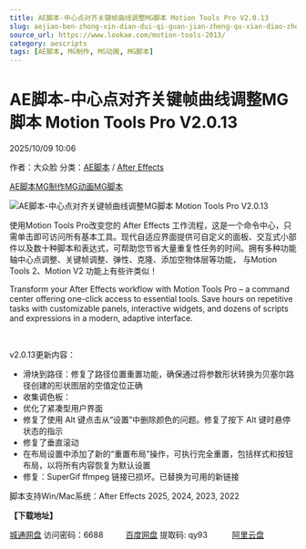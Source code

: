```yaml
---
title: AE脚本-中心点对齐关键帧曲线调整MG脚本 Motion Tools Pro V2.0.13
slug: aejiao-ben-zhong-xin-dian-dui-qi-guan-jian-zheng-qu-xian-diao-zheng-mgjiao-ben-motion-tools-pro-v2-0-13
source_url: https://www.lookae.com/motion-tools-2013/
category: aescripts
tags: [AE脚本, MG制作, MG动画, MG脚本]
---
```

# AE脚本-中心点对齐关键帧曲线调整MG脚本 Motion Tools Pro V2.0.13

2025/10/09 10:06

作者：大众脸
分类：[AE脚本](https://www.lookae.com/after-effects/aescripts/) / [After Effects](https://www.lookae.com/after-effects/)

[AE脚本](https://www.lookae.com/tag/ae%e8%84%9a%e6%9c%ac/)[MG制作](https://www.lookae.com/tag/mg%e5%88%b6%e4%bd%9c/)[MG动画](https://www.lookae.com/tag/mg%e5%8a%a8%e7%94%bb/)[MG脚本](https://www.lookae.com/tag/mg%e8%84%9a%e6%9c%ac/)

![AE脚本-中心点对齐关键帧曲线调整MG脚本 Motion Tools Pro V2.0.13](https://www.lookae.com/wp-content/uploads/2025/06/Motion-Tools-Pro-206.jpg "AE脚本-中心点对齐关键帧曲线调整MG脚本 Motion Tools Pro V2.0.13-LookAE.com")

使用Motion Tools Pro改变您的 After Effects 工作流程，这是一个命令中心，只需单击即可访问所有基本工具。现代自适应界面提供可自定义的面板、交互式小部件以及数十种脚本和表达式，可帮助您节省大量重复性任务的时间。拥有多种功能轴中心点调整、关键帧调整、弹性、克隆、添加空物体层等功能， 与Motion Tools 2、Motion V2 功能上有些许类似！

Transform your After Effects workflow with Motion Tools Pro – a command center offering one-click access to essential tools. Save hours on repetitive tasks with customizable panels, interactive widgets, and dozens of scripts and expressions in a modern, adaptive interface.

[﻿﻿﻿﻿﻿](http://cloud.video.taobao.com/play/u/null/p/1/e/6/t/1/522726110527.mp4)

v2.0.13更新内容：

* 滑块到路径：修复了路径位置重置功能，确保通过将参数形状转换为贝塞尔路径创建的形状图层的空值定位正确
* 收集调色板：
* 优化了紧凑型用户界面
* 修复了使用 Alt 键点击从“设置”中删除颜色的问题。修复了按下 Alt 键时悬停状态的指示
* 修复了垂直滚动
* 在布局设置中添加了新的“重置布局”操作，可执行完全重置，包括样式和按钮布局，以将所有内容恢复为默认设置
* 修复：SuperGif ffmpeg 链接已损坏。已替换为可用的新链接

脚本支持Win/Mac系统：After Effects 2025, 2024, 2023, 2022

**【下载地址】**

[城通网盘](https://url70.ctfile.com/f/2827370-8448585568-38cc5f?p=4431) 访问密码：6688          [百度网盘](https://pan.baidu.com/s/1iwM_ACyh1JwFkhiA01QwdQ?pwd=qy93) 提取码: qy93           [阿里云盘](https://www.alipan.com/s/Vqut1v5BKc7)
